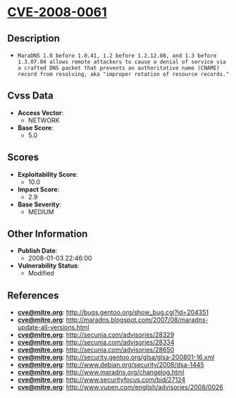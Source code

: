 
# [CVE-2008-0061](https://cve.mitre.org/cgi-bin/cvename.cgi?name=CVE-2008-0061)

## Description

- `MaraDNS 1.0 before 1.0.41, 1.2 before 1.2.12.08, and 1.3 before 1.3.07.04 allows remote attackers to cause a denial of service via a crafted DNS packet that prevents an authoritative name (CNAME) record from resolving, aka "improper rotation of resource records."`

## Cvss Data

- **Access Vector**:
  - NETWORK
- **Base Score**:
  - 5.0

## Scores

- **Exploitability Score**:
  - 10.0
- **Impact Score**:
  - 2.9
- **Base Severity**:
  - MEDIUM

## Other Information

- **Publish Date**:
  - 2008-01-03 22:46:00
- **Vulnerability Status**:
  - Modified

## References

- **cve@mitre.org**: http://bugs.gentoo.org/show_bug.cgi?id=204351
- **cve@mitre.org**: http://maradns.blogspot.com/2007/08/maradns-update-all-versions.html
- **cve@mitre.org**: http://secunia.com/advisories/28329
- **cve@mitre.org**: http://secunia.com/advisories/28334
- **cve@mitre.org**: http://secunia.com/advisories/28650
- **cve@mitre.org**: http://security.gentoo.org/glsa/glsa-200801-16.xml
- **cve@mitre.org**: http://www.debian.org/security/2008/dsa-1445
- **cve@mitre.org**: http://www.maradns.org/changelog.html
- **cve@mitre.org**: http://www.securityfocus.com/bid/27124
- **cve@mitre.org**: http://www.vupen.com/english/advisories/2008/0026
